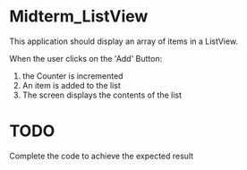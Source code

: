 # Midterm_ListView

This application should display an array of items in a  ListView.

When the user clicks on the 'Add' Button:
1. the Counter is incremented
2. An item is added to the list
3. The screen displays the contents of the list
  
 # TODO
  Complete the code to achieve the expected result
